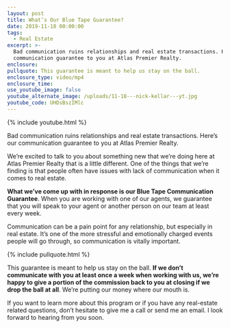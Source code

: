 ```yaml
---
layout: post
title: What’s Our Blue Tape Guarantee?
date: 2019-11-18 00:00:00
tags:
  - Real Estate
excerpt: >-
  Bad communication ruins relationships and real estate transactions. Here’s our
  communication guarantee to you at Atlas Premier Realty.
enclosure:
pullquote: This guarantee is meant to help us stay on the ball.
enclosure_type: video/mp4
enclosure_time:
use_youtube_image: false
youtube_alternate_image: /uploads/11-18---nick-kellar---yt.jpg
youtube_code: UHDsBszIMlc
---
```


{% include youtube.html %}

Bad communication ruins relationships and real estate transactions. Here’s our communication guarantee to you at Atlas Premier Realty.

We’re excited to talk to you about something new that we’re doing here at Atlas Premier Realty that is a little different. One of the things that we’re finding is that people often have issues with lack of communication when it comes to real estate.

**What we’ve come up with in response is our Blue Tape Communication Guarantee**. When you are working with one of our agents, we guarantee that you will speak to your agent or another person on our team at least every week.

Communication can be a pain point for any relationship, but especially in real estate. It’s one of the more stressful and emotionally charged events people will go through, so communication is vitally important.

{% include pullquote.html %}

This guarantee is meant to help us stay on the ball. **If we don’t communicate with you at least once a week when working with us, we’re happy to give a portion of the commission back to you at closing if we drop the ball at all**. We’re putting our money where our mouth is.

If you want to learn more about this program or if you have any real-estate related questions, don’t hesitate to give me a call or send me an email. I look forward to hearing from you soon.
